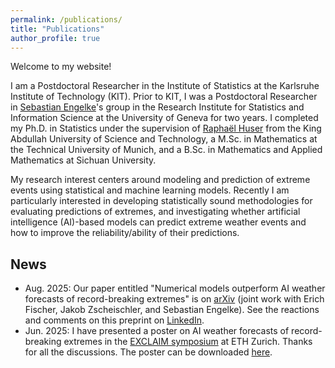 ```yaml
---
permalink: /publications/
title: "Publications"
author_profile: true
---
```


Welcome to my website!

I am a Postdoctoral Researcher in the Institute of Statistics at the Karlsruhe Institute of Technology (KIT). 
Prior to KIT, I was a Postdoctoral Researcher in [Sebastian Engelke](http://www.sengelke.com/)'s group in the Research Institute for Statistics and Information Science at the University of Geneva for two years. 
I completed my Ph.D. in Statistics under the supervision of [Raphaël Huser](https://cemse.kaust.edu.sa/profiles/raphael-huser) from the King Abdullah University of Science and Technology, a M.Sc. in Mathematics at the Technical University of Munich, and a B.Sc. in Mathematics and Applied Mathematics at Sichuan University.

My research interest centers around modeling and prediction of extreme events using statistical and machine learning models. Recently I am particularly interested in developing statistically sound methodologies for evaluating predictions of extremes, and investigating whether artificial intelligence (AI)-based models can predict extreme weather events and how to improve the reliability/ability of their predictions.

## News

  * Aug. 2025: Our paper entitled "Numerical models outperform AI weather forecasts of record-breaking extremes" is on [arXiv](https://arxiv.org/abs/2508.15724) (joint work with Erich Fischer, Jakob Zscheischler, and Sebastian Engelke). See the reactions and comments on this preprint on [LinkedIn](https://www.linkedin.com/feed/update/urn:li:activity:7364580367900491776/).
  * Jun. 2025: I have presented a poster on AI weather forecasts of record-breaking extremes in the [EXCLAIM symposium](https://exclaim-symposium.ethz.ch/about/symposium.html) at ETH Zurich. Thanks for all the discussions. The poster can be downloaded [here](https://zhongwei-zhang.github.io/files/Poster_EXCLAIM_Jun2025_ZhongweiZhang.pdf). 


